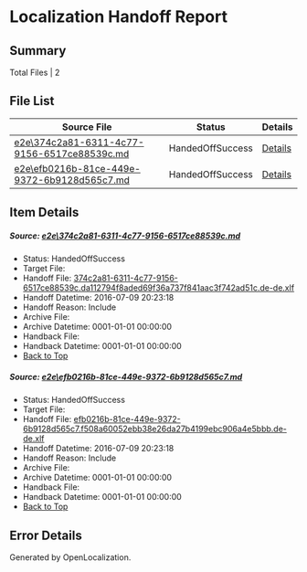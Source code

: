 # <a name='report-top'></a> Localization Handoff Report

## Summary
 Total Files | 2

## File List
 Source File | Status | Details 
 ----------- | ------ | ------- 
 [e2e\374c2a81-6311-4c77-9156-6517ce88539c.md](https://github.com/OpenLocalizationTestOrg/oltest/blob/6ca3867048601e8f5dc12bb972f29e4fe541cd4a/e2e/374c2a81-6311-4c77-9156-6517ce88539c.md) | HandedOffSuccess | [Details](#fde546cb9b1b8750cc7708a6af9d8e4cc92ddf3a2)
 [e2e\efb0216b-81ce-449e-9372-6b9128d565c7.md](https://github.com/OpenLocalizationTestOrg/oltest/blob/6ca3867048601e8f5dc12bb972f29e4fe541cd4a/e2e/efb0216b-81ce-449e-9372-6b9128d565c7.md) | HandedOffSuccess | [Details](#1c981e90c657e85796ebaa7515a4d1b9b149f2c115)

## Item Details
##### <a name='fde546cb9b1b8750cc7708a6af9d8e4cc92ddf3a2'></a> Source: [e2e\374c2a81-6311-4c77-9156-6517ce88539c.md](https://github.com/OpenLocalizationTestOrg/oltest/blob/6ca3867048601e8f5dc12bb972f29e4fe541cd4a/e2e/374c2a81-6311-4c77-9156-6517ce88539c.md)
* Status: HandedOffSuccess
* Target File: 
* Handoff File: [374c2a81-6311-4c77-9156-6517ce88539c.da112794f8aded69f36a737f841aac3f742ad51c.de-de.xlf](https://github.com/OpenLocalizationTestOrg/olhandoff-e2e/blob/b6fde93ef45e75a2e682d591c7452f4de6461e69/ol-handoff/OpenLocalizationTestOrg/oltest-dede-fly/ci/ht/374c2a81-6311-4c77-9156-6517ce88539c.da112794f8aded69f36a737f841aac3f742ad51c.de-de.xlf)
* Handoff Datetime: 2016-07-09 20:23:18
* Handoff Reason: Include
* Archive File: 
* Archive Datetime: 0001-01-01 00:00:00
* Handback File: 
* Handback Datetime: 0001-01-01 00:00:00
* [Back to Top](#report-top)

##### <a name='1c981e90c657e85796ebaa7515a4d1b9b149f2c115'></a> Source: [e2e\efb0216b-81ce-449e-9372-6b9128d565c7.md](https://github.com/OpenLocalizationTestOrg/oltest/blob/6ca3867048601e8f5dc12bb972f29e4fe541cd4a/e2e/efb0216b-81ce-449e-9372-6b9128d565c7.md)
* Status: HandedOffSuccess
* Target File: 
* Handoff File: [efb0216b-81ce-449e-9372-6b9128d565c7.f508a60052ebb38e26da27b4199ebc906a4e5bbb.de-de.xlf](https://github.com/OpenLocalizationTestOrg/olhandoff-e2e/blob/b6fde93ef45e75a2e682d591c7452f4de6461e69/ol-handoff/OpenLocalizationTestOrg/oltest-dede-fly/ci/ht/efb0216b-81ce-449e-9372-6b9128d565c7.f508a60052ebb38e26da27b4199ebc906a4e5bbb.de-de.xlf)
* Handoff Datetime: 2016-07-09 20:23:18
* Handoff Reason: Include
* Archive File: 
* Archive Datetime: 0001-01-01 00:00:00
* Handback File: 
* Handback Datetime: 0001-01-01 00:00:00
* [Back to Top](#report-top)


## Error Details

Generated by OpenLocalization.

